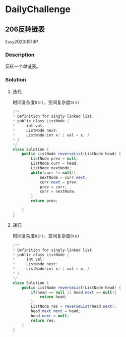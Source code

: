 # DailyChallenge

## 206反转链表

`Easy`20200516P

### Description

反转一个单链表。

### Solution

1. 迭代

    时间复杂度`O(n)`，空间复杂度`O(1)`

    ```java
    /**
    * Definition for singly-linked list.
    * public class ListNode {
    *     int val;
    *     ListNode next;
    *     ListNode(int x) { val = x; }
    * }
    */
    class Solution {
        public ListNode reverseList(ListNode head) {
            ListNode prev = null;
            ListNode curr = head;
            ListNode nextNode;
            while(curr != null){
                nextNode = curr.next;
                curr.next = prev;
                prev = curr;
                curr = nextNode;
            }
            return prev;

        }
    }
    ```

2. 递归

    时间复杂度`O(n)`，空间复杂度`O(n)`

    ```java
    /**
    * Definition for singly-linked list.
    * public class ListNode {
    *     int val;
    *     ListNode next;
    *     ListNode(int x) { val = x; }
    * }
    */
    class Solution {
        public ListNode reverseList(ListNode head) {
            if(head == null || head.next == null){
                return head;
            }
            ListNode res = reverseList(head.next);
            head.next.next = head;
            head.next = null;
            return res;
        }
    }
    ```
